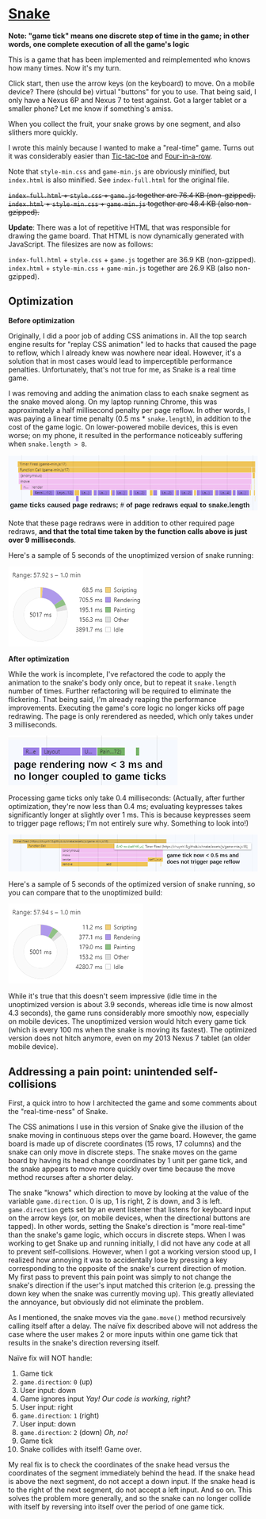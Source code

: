 [Snake](https://chuynh18.github.io/snake/)
=====

__Note:  "game tick" means one discrete step of time in the game; in other words, one complete execution of all the game's logic__

This is a game that has been implemented and reimplemented who knows how many times.  Now it's my turn.

Click start, then use the arrow keys (on the keyboard) to move.  On a mobile device?  There (should be) virtual "buttons" for you to use.  That being said, I only have a Nexus 6P and Nexus 7 to test against.  Got a larger tablet or a smaller phone?  Let me know if something's amiss.

When you collect the fruit, your snake grows by one segment, and also slithers more quickly.

I wrote this mainly because I wanted to make a "real-time" game.  Turns out it was considerably easier than [Tic-tac-toe](https://github.com/chuynh18/tictactoe/) and [Four-in-a-row](https://github.com/chuynh18/fourinarow/).

Note that `style-min.css` and `game-min.js` are obviously minified, but `index.html` is also minified.  See `index-full.html` for the original file.

~~`index-full.html` + `style.css` + `game.js` together are 76.4 KB (non-gzipped).~~<br>
~~`index.html` + `style-min.css` + `game-min.js` together are 48.4 KB (also non-gzipped).~~

__Update__:  There was a lot of repetitive HTML that was responsible for drawing the game board.  That HTML is now dynamically generated with JavaScript.  The filesizes are now as follows:

`index-full.html` + `style.css` + `game.js` together are 36.9 KB (non-gzipped).<br>
`index.html` + `style-min.css` + `game-min.js` together are 26.9 KB (also non-gzipped).

Optimization
------------

__Before optimization__

Originally, I did a poor job of adding CSS animations in.  All the top search engine results for "replay CSS animation" led to hacks that caused the page to reflow, which I already knew was nowhere near ideal.  However, it's a solution that in most cases would lead to imperceptible performance penalties.  Unfortunately, that's not true for me, as Snake is a real time game.

I was removing and adding the animation class to each snake segment as the snake moved along.  On my laptop running Chrome, this was approximately a half millisecond penalty per page reflow.  In other words, I was paying a linear time penalty (0.5 ms * `snake.length`), in addition to the cost of the game logic.  On lower-powered mobile devices, this is even worse; on my phone, it resulted in the performance noticeably suffering when `snake.length > 8`.

![unoptimized animations](assets/img/unoptimized.png)

Note that these page redraws were in addition to other required page redraws, __and that the total time taken by the function calls above is just over 9 milliseconds__.

Here's a sample of 5 seconds of the unoptimized version of snake running:

![unoptimized time graph](assets/img/timespentunoptimized.png)

__After optimization__

While the work is incomplete, I've refactored the code to apply the animation to the snake's body only once, but to repeat it `snake.length` number of times.  Further refactoring will be required to eliminate the flickering.  That being said, I'm already reaping the performance improvements.  Executing the game's core logic no longer kicks off page redrawing.  The page is only rerendered as needed, which only takes under 3 milliseconds.

![optimized animations](assets/img/optimized.png)

Processing game ticks only take 0.4 milliseconds:  (Actually, after further optimization, they're now less than 0.4 ms; evaluating keypresses takes significantly longer at slightly over 1 ms.  This is because keypresses seem to trigger page reflows; I'm not entirely sure why.  Something to look into!)

![optimized game code](assets/img/optimized2.png)

Here's a sample of 5 seconds of the optimized version of snake running, so you can compare that to the unoptimized build:

![unoptimized time graph](assets/img/timespentoptimized.png)

While it's true that this doesn't seem impressive (idle time in the unoptimized version is about 3.9 seconds, whereas idle time is now almost 4.3 seconds), the game runs considerably more smoothly now, especially on mobile devices.  The unoptimized version would hitch every game tick (which is every 100 ms when the snake is moving its fastest).  The optimized version does not hitch anymore, even on my 2013 Nexus 7 tablet (an older mobile device).

Addressing a pain point:  unintended self-collisions
----------------------------------------------------

First, a quick intro to how I architected the game and some comments about the "real-time-ness" of Snake.

The CSS animations I use in this version of Snake give the illusion of the snake moving in continuous steps over the game board.  However, the game board is made up of discrete coordinates (15 rows, 17 columns) and the snake can only move in discrete steps.  The snake moves on the game board by having its head change coordinates by 1 unit per game tick, and the snake appears to move more quickly over time because the move method recurses after a shorter delay.

The snake "knows" which direction to move by looking at the value of the variable `game.direction`.  0 is up, 1 is right, 2 is down, and 3 is left.  `game.direction` gets set by an event listener that listens for keyboard input on the arrow keys (or, on mobile devices, when the directional buttons are tapped).  In other words, setting the Snake's direction is "more real-time" than the snake's game logic, which occurs in discrete steps.  When I was working to get Snake up and running initially, I did not have any code at all to prevent self-collisions.  However, when I got a working version stood up, I realized how annoying it was to accidentally lose by pressing a key corresponding to the opposite of the snake's current direction of motion.  My first pass to prevent this pain point was simply to not change the snake's direction if the user's input matched this criterion (e.g. pressing the down key when the snake was currently moving up).  This greatly alleviated the annoyance, but obviously did not eliminate the problem.

As I mentioned, the snake moves via the `game.move()` method recursively calling itself after a delay.  The naïve fix described above will not address the case where the user makes 2 or more inputs within one game tick that results in the snake's direction reversing itself.

Naïve fix will NOT handle:
1. Game tick
1. `game.direction`:  `0` (up)
1. User input:  down
1. Game ignores input _Yay!  Our code is working, right?_
1. User input:  right
1. `game.direction`:  `1` (right)
1. User input:  down
1. `game.direction`:  `2` (down) _Oh, no!_
1. Game tick
1. Snake collides with itself!  Game over.

My real fix is to check the coordinates of the snake head versus the coordinates of the segment immediately behind the head.  If the snake head is above the next segment, do not accept a down input.  If the snake head is to the right of the next segment, do not accept a left input.  And so on.  This solves the problem more generally, and so the snake can no longer collide with itself by reversing into itself over the period of one game tick.